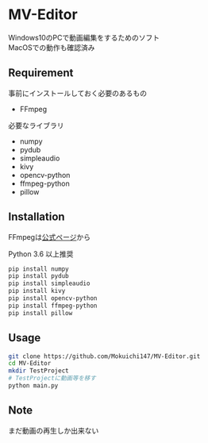 # MV-Editor

Windows10のPCで動画編集をするためのソフト  
MacOSでの動作も確認済み


## Requirement

事前にインストールしておく必要のあるもの

* FFmpeg

必要なライブラリ

* numpy
* pydub
* simpleaudio
* kivy
* opencv-python
* ffmpeg-python
* pillow


## Installation

FFmpegは[公式ページ](https://ffmpeg.org/)から

Python 3.6 以上推奨

```bash
pip install numpy
pip install pydub
pip install simpleaudio
pip install kivy
pip install opencv-python
pip install ffmpeg-python
pip install pillow
```


## Usage

```bash
git clone https://github.com/Mokuichi147/MV-Editor.git
cd MV-Editor
mkdir TestProject
# TestProjectに動画等を移す
python main.py
```


## Note

まだ動画の再生しか出来ない